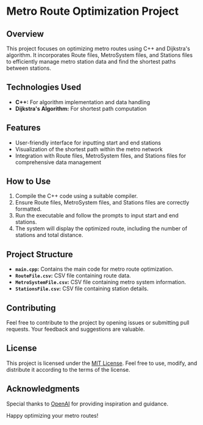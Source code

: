 # Metro Route Optimization Project

## Overview
This project focuses on optimizing metro routes using C++ and Dijkstra's algorithm. It incorporates Route files, MetroSystem files, and Stations files to efficiently manage metro station data and find the shortest paths between stations.

## Technologies Used
- **C++:** For algorithm implementation and data handling
- **Dijkstra's Algorithm:** For shortest path computation

## Features
- User-friendly interface for inputting start and end stations
- Visualization of the shortest path within the metro network
- Integration with Route files, MetroSystem files, and Stations files for comprehensive data management

## How to Use
1. Compile the C++ code using a suitable compiler.
2. Ensure Route files, MetroSystem files, and Stations files are correctly formatted.
3. Run the executable and follow the prompts to input start and end stations.
4. The system will display the optimized route, including the number of stations and total distance.

## Project Structure
- **`main.cpp`:** Contains the main code for metro route optimization.
- **`RouteFile.csv`:** CSV file containing route data.
- **`MetroSystemFile.csv`:** CSV file containing metro system information.
- **`StationsFile.csv`:** CSV file containing station details.

## Contributing
Feel free to contribute to the project by opening issues or submitting pull requests. Your feedback and suggestions are valuable.

## License
This project is licensed under the [MIT License](LICENSE). Feel free to use, modify, and distribute it according to the terms of the license.

## Acknowledgments
Special thanks to [OpenAI](https://www.openai.com/) for providing inspiration and guidance.

Happy optimizing your metro routes!
